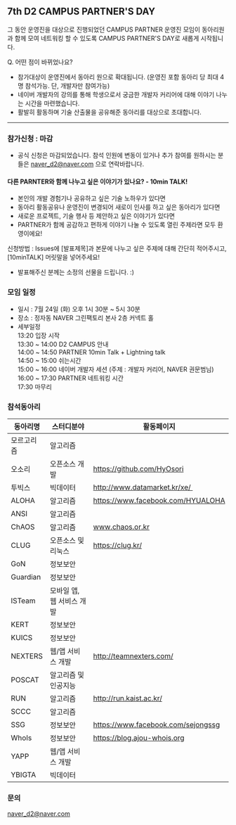 ## 7th D2 CAMPUS PARTNER'S DAY
그 동안 운영진을 대상으로 진행되었던 CAMPUS PARTNER 운영진 모임이 
동아리원과 함께 모여 네트워킹 할 수 있도록 CAMPUS PARTNER'S DAY로 새롭게 시작됩니다.

Q. 어떤 점이 바뀌었나요?
 - 참가대상이 운영진에서 동아리 원으로 확대됩니다. (운영진 포함 동아리 당 최대 4명 참석가능. 단, 개발자만 참여가능)
 - 네이버 개발자의 강의를 통해 학생으로서 궁금한 개발자 커리어에 대해 이야기 나누는 시간을 마련했습니다.
 - 활발히 활동하며 기술 산출물을 공유해준 동아리를 대상으로 초대합니다.

----

### 참가신청 : 마감
 - 공식 신청은 마감되었습니다. 참석 인원에 변동이 있거나 추가 참여를 원하시는 분들은 naver_d2@naver.com 으로 연락바랍니다.

#### 다른 PARNTER와 함께 나누고 싶은 이야기가 있나요? - 10min TALK!
 - 본인의 개발 경험기나 공유하고 싶은 기술 노하우가 있다면
 - 동아리 활동공유나 운영진이 변경되어 새로이 인사를 하고 싶은 동아리가 있다면
 - 새로운 프로젝트, 기술 행사 등 제안하고 싶은 이야기가 있다면
 - PARTNER가 함께 공감하고 편하게 이야기 나눌 수 있도록 열린 주제라면 모두 환영이에요!
 
신청방법 : Issues에 [발표제목]과 본문에 나누고 싶은 주제에 대해 간단히 적어주시고, [10minTALK] 머릿말을 넣어주세요!
- 발표해주신 분께는 소정의 선물을 드립니다. :)

### 모임 일정
- 일시 : 7월 24일 (화) 오후 1시 30분 ~ 5시 30분
- 장소 : 정자동 NAVER 그린팩토리 본사 2층 커넥트 홀
- 세부일정 <br/>
13:20 입장 시작<br/>
13:30 ~ 14:00 D2 CAMPUS 안내 <br/>
14:00 ~ 14:50 PARTNER 10min Talk + Lightning talk<br/>
14:50 ~ 15:00 쉬는시간 <br/>
15:00 ~ 16:00 네이버 개발자 세션 (주제 : 개발자 커리어, NAVER 권문범님) <br/>
16:00 ~ 17:30 PARTNER 네트워킹 시간 <br/>
17:30 마무리

### 참석동아리
동아리명|스터디분야|활동페이지
--------------|----------|----------
모르고리즘	|	알고리즘	|	
오소리	|	오픈소스 개발	|	https://github.com/HyOsori
투빅스	|	빅데이터	|	http://www.datamarket.kr/xe/ 
ALOHA	|	알고리즘	|	https://www.facebook.com/HYUALOHA
ANSI	|	알고리즘	|	
ChAOS	|	알고리즘	|	www.chaos.or.kr
CLUG	|	오픈소스 및 리눅스	|	https://clug.kr/
GoN	|	정보보안	|	
Guardian	|	정보보안	|	
ISTeam	|	모바일 앱, 웹 서비스 개발	|	
KERT	|	정보보안	|	
KUICS	|	정보보안	|	
NEXTERS	|	웹/앱 서비스 개발	|	http://teamnexters.com/
POSCAT	|	알고리즘 및 인공지능	|	
RUN | 알고리즘 | http://run.kaist.ac.kr/
SCCC	|	알고리즘	|	
SSG	|	정보보안	|	https://www.facebook.com/sejongssg
WhoIs	|	정보보안	|	https://blog.ajou-whois.org
YAPP	|	웹/앱 서비스 개발	|	
YBIGTA	|	빅데이터	|	


### 문의
naver_d2@naver.com
